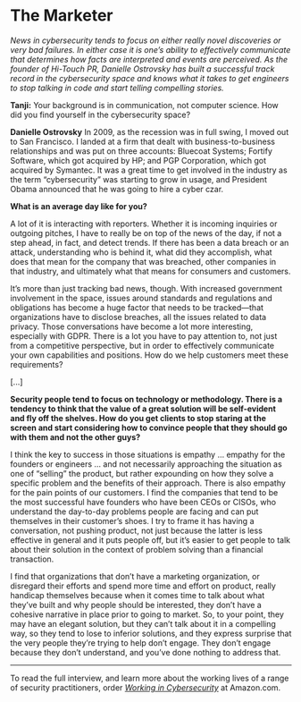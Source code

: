 # The Marketer

*News in cybersecurity tends to focus on either really novel discoveries or very bad failures. In either case it is one’s ability to effectively communicate that determines how facts are interpreted and events are perceived. As the founder of Hi-Touch PR, Danielle Ostrovsky has built a successful track record in the cybersecurity space and knows what it takes to get engineers to stop talking in code and start telling compelling stories.*

**Tanji:** Your background is in communication, not computer science. How did you find yourself in the cybersecurity space? 

**Danielle Ostrovsky** In 2009, as the recession was in full swing, I moved out to San Francisco. I landed at a firm that dealt with business-to-business relationships and was put on three accounts: Bluecoat Systems; Fortify Software, which got acquired by HP; and PGP Corporation,  which got acquired by Symantec. It was a great time to get involved in the industry as the term “cybersecurity” was starting to grow in usage, and President Obama announced that he was going to hire a cyber czar.

**What is an average day like for you?**

A lot of it is interacting with reporters. Whether it is incoming inquiries or outgoing pitches, I have to really be on top of the news of the day, if not a step ahead, in fact, and detect trends. If there has been a data breach or an attack, understanding who is behind it, what did they accomplish, what does that mean for the company that was breached, other companies in that industry, and ultimately what that means for consumers and customers. 

It’s more than just tracking bad news, though. With increased government involvement in the space, issues around standards and regulations and obligations has become a huge factor that needs to be tracked—that organizations have to disclose breaches, all the issues related to data privacy. Those conversations have become a lot more interesting, especially with GDPR. There is a lot you have to pay attention to, not just from a competitive perspective, but in order to effectively communicate your own capabilities and positions. How do we help customers meet these requirements?

[...]

**Security people tend to focus on technology or methodology. There is a tendency to think that the value of a great solution will be self-evident and fly off the shelves. How do you get clients to stop staring at the screen and start considering how to convince people that they should go with them and not the other guys?**

I think the key to success in those situations is empathy … empathy for the founders or engineers … and not necessarily approaching the situation as one of “selling” the product, but rather expounding on how they solve a specific problem and the benefits of their approach. There is also empathy for the pain points of our customers. I find the companies that tend to be the most successful have founders who have been CEOs or CISOs, who understand the day-to-day problems people are facing and can put themselves in their customer’s shoes. I try to frame it has having a conversation, not pushing product, not just because the latter is less effective in general and it puts people off, but it’s easier to get people to talk about their solution in the context of problem solving than a financial transaction. 

I find that organizations that don’t have a marketing organization, or disregard their efforts and spend more time and effort on product, really handicap themselves because when it comes time to talk about what they’ve built and why people should be interested, they don’t have a cohesive narrative in place prior to going to market.  So, to your point, they may have an elegant solution, but they can’t talk about it in a compelling way, so they tend to lose to inferior solutions, and they express surprise that the very people they’re trying to help don’t engage. They don’t engage because they don’t understand, and you’ve done nothing to address that.

---

To read the full interview, and learn more about the working lives of a range of security practitioners, order *[Working in Cybersecurity](https://www.amazon.com/Working-Cybersecurity-C-suite-everywhere-between/dp/1725877759)* at Amazon.com.
